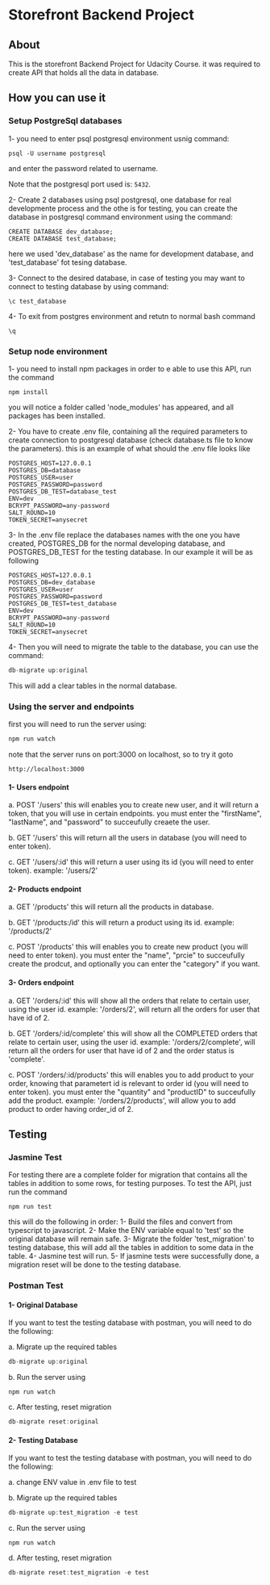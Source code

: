 # Storefront Backend Project

## About
This is the storefront Backend Project for Udacity Course.
it was required to create API that holds all the data in database.

## How you can use it

### Setup PostgreSql databases 
1- you need to enter psql postgresql environment usnig command:
```
psql -U username postgresql
```
and enter the password related to username.

Note that the postgresql port used is: ```5432```.

2- Create 2 databases using psql postgresql, one database for real developmente process and the othe is for testing, you can create the database in postgresql command environment using the command:
```
CREATE DATABASE dev_database;
CREATE DATABASE test_database;
```
here we used 'dev_database' as the name for development database, and 'test_database' fot tesing database.

3- Connect to the desired database, in case of testing you may want to connect to testing database by using command:
```
\c test_database
```

4- To exit from postgres environment and retutn to normal bash command
```
\q
```

### Setup node environment
1- you need to install npm packages in order to e able to use this API, run the command
```
npm install
```
you will notice a folder called 'node_modules' has appeared, and all packages has been installed.

2- You have to create .env file, containing all the required parameters to create connection to postgresql database (check database.ts file to know the parameters).
this is an example of what should the .env file looks like

```
POSTGRES_HOST=127.0.0.1
POSTGRES_DB=database
POSTGRES_USER=user
POSTGRES_PASSWORD=password
POSTGRES_DB_TEST=database_test
ENV=dev
BCRYPT_PASSWORD=any-password
SALT_ROUND=10
TOKEN_SECRET=anysecret
```

3- In the .env file replace the databases names with the one you have created, POSTGRES_DB for the normal developing database, and POSTGRES_DB_TEST for the testing database. In our example it will be as following
```
POSTGRES_HOST=127.0.0.1
POSTGRES_DB=dev_database
POSTGRES_USER=user
POSTGRES_PASSWORD=password
POSTGRES_DB_TEST=test_database
ENV=dev
BCRYPT_PASSWORD=any-password
SALT_ROUND=10
TOKEN_SECRET=anysecret
```

4- Then you will need to migrate the table to the database, you can use the command:
```typescript
db-migrate up:original
```
This will add a clear tables in the normal database.

### Using the server and endpoints
first you will need to run the server using:
``` TypeScript
npm run watch
```
note that the server runs on port:3000 on localhost, so to try it goto
```
http://localhost:3000
```

#### 1- Users endpoint
a. POST '/users' this will enables you to create new user, and it will return a token, that you will use in certain endpoints.
you must enter the "firstName", "lastName", and "password" to succeufully creaete the user.

b. GET '/users' this will return all the users in database (you will need to enter token).

c. GET '/users/:id' this will return a user using its id (you will need to enter token).
example: '/users/2'

#### 2- Products endpoint
a. GET '/products' this will return all the products in database.

b. GET '/products:/id' this will return a product using its id.
example: '/products/2'

c. POST '/products' this will enables you to create new product (you will need to enter token).
you must enter the "name", "prcie" to succeufully create the prodcut, and optionally you can enter the "category" if you want.

#### 3- Orders endpoint
a. GET '/orders/:id' this will show all the orders that relate to certain user, using the user id.
example: '/orders/2', will return all the orders for user that have id of 2.

b. GET '/orders/:id/complete' this will show all the COMPLETED orders that relate to certain user, using the user id.
example: '/orders/2/complete', will return all the orders for user that have id of 2 and the order status is 'complete'.

c. POST '/orders/:id/products' this will enables you to add product to your order, knowing that parametert id is relevant to order id (you will need to enter token).
you must enter the "quantity" and "productID" to succeufully add the product.
example: '/orders/2/products', will allow you to add product to order having order_id of 2.


## Testing
### Jasmine Test
For testing there are a complete folder for migration that contains all the tables in addition to some rows, for testing purposes.
To test the API, just run the command
```
npm run test
```
this will do the following in order:
1- Build the files and convert from typescript to javascript.
2- Make the ENV variable equal to 'test' so the original database will remain safe.
3- Migrate the folder 'test_migration' to testing database, this will add all the tables in addition to some data in the table.
4- Jasmine test will run.
5- If jasmine tests were successfully done, a migration reset will be done to the testing database.

### Postman Test
#### 1- Original Database
If you want to test the testing database with postman, you will need to do the following:

a. Migrate up the required tables
```typescript
db-migrate up:original
```

b. Run the server using
```
npm run watch
```

c. After testing, reset migration
```typescript
db-migrate reset:original
```

#### 2- Testing Database
If you want to test the testing database with postman, you will need to do the following:

a. change ENV value in .env file to test

b. Migrate up the required tables
```typescript
db-migrate up:test_migration -e test
```

c. Run the server using
```
npm run watch
```

d. After testing, reset migration
```typescript
db-migrate reset:test_migration -e test
```
